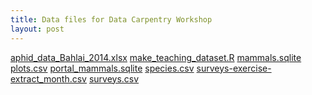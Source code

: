 ```yaml
---
title: Data files for Data Carpentry Workshop
layout: post
---
```


[aphid_data_Bahlai_2014.xlsx][1]
[make_teaching_dataset.R][2]
[mammals.sqlite][3]
[plots.csv][4]
[portal_mammals.sqlite][5]
[species.csv][6]
[surveys-exercise-extract_month.csv][7]
[surveys.csv][8]

[1]: /data/biology/aphid_data_Bahlai_2014.xlsx
[2]: /data/biology/make_teaching_dataset.R
[3]: /data/biology/mammals.sqlite
[4]: /data/biology/plots.csv
[5]: /data/biology/portal_mammals.sqlite
[6]: /data/biology/species.csv
[7]: /data/biology/surveys-exercise-extract_month.csv
[8]: /data/biology/surveys.csv